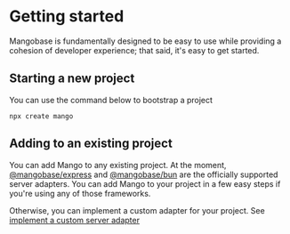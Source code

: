 # Getting started

Mangobase is fundamentally designed to be easy to use while providing a cohesion of developer experience; that said, it's easy to get started.

## Starting a new project

You can use the command below to bootstrap a project

```
npx create mango
```

## Adding to an existing project

You can add Mango to any existing project. At the moment, [@mangobase/express](/guide/server-adapters#express) and [@mangobase/bun](/guide/server-adapters#bun) are the officially supported server adapters. You can add Mango to your project in a few easy steps if you're using any of those frameworks.

Otherwise, you can implement a custom adapter for your project. See [implement a custom server adapter](/guide/server-adapters#other-servers)
